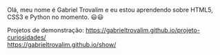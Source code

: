 Olá, meu nome é Gabriel Trovalim e eu estou aprendendo sobre HTML5, CSS3 e Python no momento. 😃😃

Projetos de demonstração:
https://gabrieltrovalim.github.io/projeto-curiosidades/ <br>
https://gabrieltrovalim.github.io/show/
<!---
GabrielTrovalim/GabrielTrovalim is a ✨ special ✨ repository because its `README.md` (this file) appears on your GitHub profile.
You can click the Preview link to take a look at your changes.
--->
